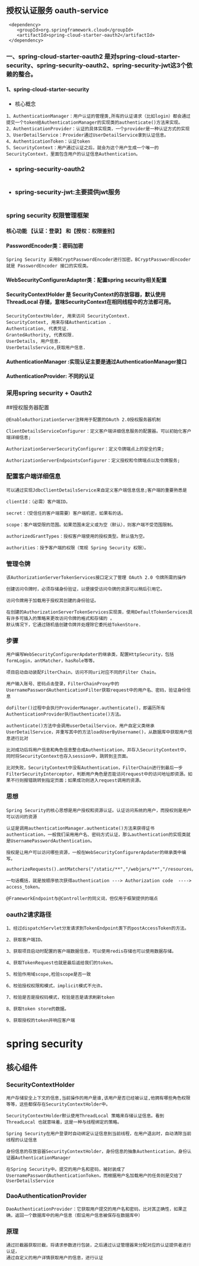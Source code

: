 ## 授权认证服务 oauth-service
```
 <dependency>
    <groupId>org.springframework.cloud</groupId>
    <artifactId>spring-cloud-starter-oauth2</artifactId>
 </dependency>
```
### 一、spring-cloud-starter-oauth2 是对spring-cloud-starter-security、spring-security-oauth2、spring-security-jwt这3个依赖的整合。
#### 1、spring-cloud-starter-security
* 核心概念
```text
1、AuthenticationManager：用户认证的管理类,所有的认证请求（比如login）都会通过提交一个token给AuthenticationManager的实现类的authenticate()方法来实现。
2、AuthenticationProvider：认证的具体实现类，一个provider是一种认证方式的实现
3、UserDetailService：Provider通过UserDetailService拿到认证信息。
4、AuthenticationToken：认证token
5、SecurityContext：用户通过认证之后，就会为这个用户生成一个唯一的SecurityContext，里面包含用户的认证信息Authentication。
```
* ### spring-security-oauth2
```text

```
* ### spring-security-jwt:主要提供jwt服务
```text

```





### spring security 权限管理框架
#### 核心功能 【认证：登录】 和【授权：权限鉴别】
#### PasswordEncoder类：密码加密
```
Spring Security 采用BCryptPasswordEncoder进行加密。BCryptPasswordEncoder 就是 PasswordEncoder 接口的实现类。
```
#### WebSecurityConfigurerAdapter类：配置spring security相关配置
#### SecurityContextHolder 是 SecurityContext的存放容器，默认使用ThreadLocal 存储，意味SecurityContext在相同线程中的方法都可用。
```
SecurityContextHolder, 用来访问 SecurityContext.
SecurityContext, 用来存储Authentication .
Authentication, 代表凭证.
GrantedAuthority, 代表权限.
UserDetails, 用户信息.
UserDetailsService,获取用户信息.
```
#### AuthenticationManager :实现认证主要是通过AuthenticationManager接口
#### AuthenticationProvider: 不同的认证






### 采用spring security + Oauth2
##授权服务器配置
```
@EnableAuthorizationServer注释用于配置的OAuth 2.0授权服务器机制

ClientDetailsServiceConfigurer：定义客户端详细信息服务的配置器。可以初始化客户端详细信息;

AuthorizationServerSecurityConfigurer：定义令牌端点上的安全约束;

AuthorizationServerEndpointsConfigurer：定义授权和令牌端点以及令牌服务;
```
### 配置客户端详细信息
```
可以通过实现JdbcClientDetailsService来自定义客户端信息信息;客户端的重要熟悉是

clientId：（必需）客户端ID。

secret：（受信任的客户端需要）客户端机密，如果有的话。

scope：客户端受限的范围。如果范围未定义或为空（默认），则客户端不受范围限制。

authorizedGrantTypes：授权客户端使用的授权类型。默认值为空。

authorities：授予客户端的权限（常规 Spring Security 权限）。
```

### 管理令牌
```
该AuthorizationServerTokenServices接口定义了管理 OAuth 2.0 令牌所需的操作

创建访问令牌时，必须存储身份验证，以便接受访问令牌的资源可以稍后引用它。

访问令牌用于加载用于授权其创建的身份验证。

在创建的AuthorizationServerTokenServices实现类，使用DefaultTokenServices具有许多可插入的策略来更改访问令牌的格式和存储的 。
默认情况下，它通过随机值创建令牌并处理除它委托给TokenStore.
```

### 步骤
```
用户编写WebSecurityConfigurerApdater的继承类，配置HttpSecurity，包括formLogin，antMatcher，hasRole等等。

项目启动自动装配FilterChain，访问不同uri对应不同的Filter Chain。

用户输入账号、密码点击登录，FilterChainProxy中的UsernamePasswordAuthenticationFilter获取request中的用户名、密码，验证身份信息

doFilter()过程中会执行ProviderManager.authenticate()，即遍历所有AuthenticationProvider执行authenticate()方法。

authenticate()方法中会调用userDetailService，用户自定义类继承UserDetailService，并重写其中的方法loadUserByUsername()，从数据库中获取用户信息进行比对

比对成功后将用户信息和角色信息整合成Authentication，并存入SecurityContext中，同时将SecurityContext也存入session中，跳转到主页面。

比对失败，SecurityContext中没有Authentication，FilterChain进行到最后一步FilterSecurityInterceptor，判断用户角色是否能访问request中的访问地址即资源。如果不行则报错跳转到指定页面；如果成功则进入request调用的资源。
```
### 思想
```
Spring Security的核心思想是用户授权和资源认证。认证访问系统的用户，而授权则是用户可以访问的资源

认证是调用authenticationManager.authenticate()方法来获得证书authentication，一般我们采用用户名、密码方式认证，那么authentication的实现类就是UsernamePasswordAuthentication。

授权是让用户可以访问哪些资源，一般在WebSecurityConfigurerApdater的继承类中编写。

authorizeRequests().antMatchers("/static/**","/webjars/**","/resources/**").permitAll()

一句话概括，就是按顺序依次获得authentication ---> Authorization code  ----> access_token。

@FrameworkEndpoint与@Controller的同义词，但仅用于框架提供的端点
```

### oauth2请求路径
```
1、经过dispatchServlet分发请求到TokenEndpoint类下的postAccessToken的方法。

2、获取客户端ID。

3、获取项目启动时配置的客户端数据信息，可以使用redis存储也可以使用数据存储。

4、获取TokenRequest也就是最后返给我们的token。

5、校验作用域scope,检验scope是否一致

6、校验授权权限和模式，implicit模式不允许。

7、校验是否是授权码模式，校验是否是请求刷新token

8、获取token store的数据。

9、获取授权的token并响应客户端
```
# spring security 
## 核心组件
### SecurityContextHolder
```
用户存储安全上下文的信息,当前操作的用户是谁,该用户是否已经被认证,他拥有哪些角色权限等等，这些都保存在SecurityContextHolder中。

SecurityContextHolder默认使用ThreadLocal 策略来存储认证信息。看到ThreadLocal 也就意味着，这是一种与线程绑定的策略。

Spring Security在用户登录时自动绑定认证信息到当前线程，在用户退出时，自动清除当前线程的认证信息

身份信息的存放容器SecurityContextHolder，身份信息的抽象Authentication，身份认证器AuthenticationManager

在Spring Security中。提交的用户名和密码，被封装成了UsernamePasswordAuthenticationToken，而根据用户名加载用户的任务则是交给了UserDetailsService
```

### DaoAuthenticationProvider
```
DaoAuthenticationProvider：它获取用户提交的用户名和密码，比对其正确性，如果正确，返回一个数据库中的用户信息（假设用户信息被保存在数据库中）
```

### 原理
```text
通过拦截器获取拦截，将请求参数进行包装，之后通过认证管理器来分配对应的认证提供者进行认证，
通过自定义的用户详情获取用户的信息，进行认证
```
